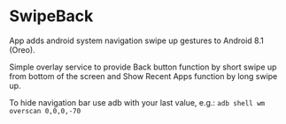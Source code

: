 # SwipeBack
App adds android system navigation swipe up gestures to Android 8.1 (Oreo).

Simple overlay service to provide Back button function by short swipe up from bottom of the screen and Show Recent Apps function by long swipe up.

To hide navigation bar use adb with your last value, e.g.:
```adb shell wm overscan 0,0,0,-70```
